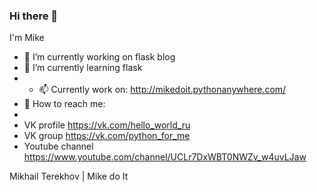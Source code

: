### Hi there 👋

I'm Mike 

- 🔭 I’m currently working on flask blog
- 🌱 I’m currently learning flask
- - 📫 Currently work on: http://mikedoit.pythonanywhere.com/
- 🤔 How to reach me: 
- 
- VK profile https://vk.com/hello_world_ru
- VK group https://vk.com/python_for_me
- Youtube channel https://www.youtube.com/channel/UCLr7DxWBT0NWZv_w4uvLJaw

Mikhail Terekhov | Mike do It

<!--
**MikesoWeb/MikesoWeb** is a ✨ _special_ ✨ repository because its `README.md` (this file) appears on your GitHub profile.

Here are some ideas to get you started:

- 🔭 I’m currently working on flask blog
- 🌱 I’m currently learning flask
- 👯 I’m looking to collaborate on ...
- 🤔 I’m looking for help with ...
- 💬 Ask me about ...
- 📫 How to reach me: 
- 😄 Pronouns: ...
- ⚡ Fun fact: ...
-->
